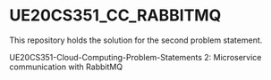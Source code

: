 # UE20CS351_CC_RABBITMQ
This repository holds the solution for the second problem statement.

UE20CS351-Cloud-Computing-Problem-Statements 2: Microservice communication with RabbitMQ
